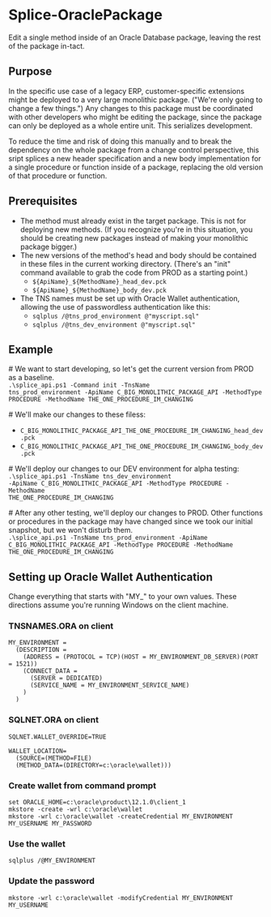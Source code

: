 # Splice-OraclePackage
Edit a single method inside of an Oracle Database package, leaving the rest of the package in-tact.

## Purpose
In the specific use case of a legacy ERP, customer-specific extensions might be deployed to a very large monolithic package. ("We're only going to change a few things.") Any changes to this package must be coordinated with other developers who might be editing the package, since the package can only be deployed as a whole entire unit. This serializes development.

To reduce the time and risk of doing this manually and to break the dependency on the whole package from a change control perspective, this sript splices a new header specification and a new body implementation for a single procedure or function inside of a package, replacing the old version of that procedure or function.

## Prerequisites
* The method must already exist in the target package. This is not for deploying new methods. (If you recognize you're in this situation, you should be creating new packages instead of making your monolithic package bigger.)
* The new versions of the method's head and body should be contained in these files in the current working directory. (There's an "init" command available to grab the code from PROD as a starting point.)
  * <code>${ApiName}_${MethodName}_head_dev.pck</code>
  * <code>${ApiName}_${MethodName}_body_dev.pck</code>
* The TNS names must be set up with Oracle Wallet authentication, allowing the use of passwordless authentication like this:
  * <code>sqlplus /@tns_prod_environment @"myscript.sql"</code>
  * <code>sqlplus /@tns_dev_environment @"myscript.sql"</code>

## Example

\# We want to start developing, so let's get the current version from PROD as a baseline.<br />
<code>.\splice_api.ps1 -Command init -TnsName tns_prod_environment -ApiName C_BIG_MONOLITHIC_PACKAGE_API -MethodType PROCEDURE -MethodName THE_ONE_PROCEDURE_IM_CHANGING</code>

\# We'll make our changes to these filess:<br />
  * <code>C_BIG_MONOLITHIC_PACKAGE_API_THE_ONE_PROCEDURE_IM_CHANGING_head_dev.pck</code>
  * <code>C_BIG_MONOLITHIC_PACKAGE_API_THE_ONE_PROCEDURE_IM_CHANGING_body_dev.pck</code>

\# We'll deploy our changes to our DEV environment for alpha testing:<br />
<code>.\splice_api.ps1 -TnsName tns_dev_environment -ApiName C_BIG_MONOLITHIC_PACKAGE_API -MethodType PROCEDURE -MethodName THE_ONE_PROCEDURE_IM_CHANGING</code>

\# After any other testing, we'll deploy our changes to PROD. Other functions or procedures in the package may have changed since we took our initial snapshot, but we won't disturb them.<br />
<code>.\splice_api.ps1 -TnsName tns_prod_environment -ApiName C_BIG_MONOLITHIC_PACKAGE_API -MethodType PROCEDURE -MethodName THE_ONE_PROCEDURE_IM_CHANGING</code>

## Setting up Oracle Wallet Authentication

Change everything that starts with "MY_" to your own values. These directions assume you're running Windows on the client machine.

### TNSNAMES.ORA on client

    MY_ENVIRONMENT =
      (DESCRIPTION =
        (ADDRESS = (PROTOCOL = TCP)(HOST = MY_ENVIRONMENT_DB_SERVER)(PORT = 1521))
        (CONNECT_DATA =
          (SERVER = DEDICATED)
          (SERVICE_NAME = MY_ENVIRONMENT_SERVICE_NAME)
        )
      )

### SQLNET.ORA on client

    SQLNET.WALLET_OVERRIDE=TRUE
    
    WALLET_LOCATION=
      (SOURCE=(METHOD=FILE)
      (METHOD_DATA=(DIRECTORY=c:\oracle\wallet)))

### Create wallet from command prompt

    set ORACLE_HOME=c:\oracle\product\12.1.0\client_1
    mkstore -create -wrl c:\oracle\wallet
    mkstore -wrl c:\oracle\wallet -createCredential MY_ENVIRONMENT MY_USERNAME MY_PASSWORD

### Use the wallet

    sqlplus /@MY_ENVIRONMENT

### Update the password

    mkstore -wrl c:\oracle\wallet -modifyCredential MY_ENVIRONMENT MY_USERNAME

